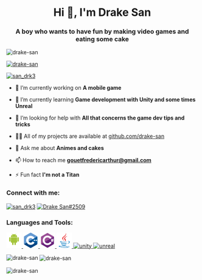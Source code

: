 <h1 align="center">Hi 🖖, I'm Drake San</h1>
<h3 align="center">A boy who wants to have fun by making video games and eating some cake</h3>

<p align="left"> <img src="https://komarev.com/ghpvc/?username=drake-san&label=Profile%20views&color=0e75b6&style=flat" alt="drake-san" /> </p>

<p align="left"> <a href="https://github.com/ryo-ma/github-profile-trophy"><img src="https://github-profile-trophy.vercel.app/?username=drake-san" alt="drake-san" /></a> </p>

<p align="left"> <a href="https://twitter.com/san_drk3" target="blank"><img src="https://img.shields.io/twitter/follow/san_drk3?logo=twitter&style=for-the-badge" alt="san_drk3" /></a> </p>

- 🔭 I’m currently working on **A mobile game**

- 🌱 I’m currently learning **Game development with Unity and some times Unreal**

- 🤝 I’m looking for help with **All that concerns the game dev tips and tricks**

- 👨‍💻 All of my projects are available at [github.com/drake-san](github.com/drake-san)

- 💬 Ask me about **Animes and cakes**

- 📫 How to reach me **gouetfredericarthur@gmail.com**

- ⚡ Fun fact **I'm not a Titan**

<h3 align="left">Connect with me:</h3>
<p align="left">
<a href="https://twitter.com/san_drk3" target="blank"><img align="center" src="https://raw.githubusercontent.com/rahuldkjain/github-profile-readme-generator/master/src/images/icons/Social/twitter.svg" alt="san_drk3" height="30" width="40" /></a>
<a href="https://discord.gg/Drake San#2509" target="blank"><img align="center" src="https://raw.githubusercontent.com/rahuldkjain/github-profile-readme-generator/master/src/images/icons/Social/discord.svg" alt="Drake San#2509" height="30" width="40" /></a>
</p>

<h3 align="left">Languages and Tools:</h3>
<p align="left"> <a href="https://developer.android.com" target="_blank" rel="noreferrer"> <img src="https://raw.githubusercontent.com/devicons/devicon/master/icons/android/android-original-wordmark.svg" alt="android" width="40" height="40"/> </a> <a href="https://www.w3schools.com/cpp/" target="_blank" rel="noreferrer"> <img src="https://raw.githubusercontent.com/devicons/devicon/master/icons/cplusplus/cplusplus-original.svg" alt="cplusplus" width="40" height="40"/> </a> <a href="https://www.w3schools.com/cs/" target="_blank" rel="noreferrer"> <img src="https://raw.githubusercontent.com/devicons/devicon/master/icons/csharp/csharp-original.svg" alt="csharp" width="40" height="40"/> </a> <a href="https://www.java.com" target="_blank" rel="noreferrer"> <img src="https://raw.githubusercontent.com/devicons/devicon/master/icons/java/java-original.svg" alt="java" width="40" height="40"/> </a> <a href="https://unity.com/" target="_blank" rel="noreferrer"> <img src="https://www.vectorlogo.zone/logos/unity3d/unity3d-icon.svg" alt="unity" width="40" height="40"/> </a> <a href="https://unrealengine.com/" target="_blank" rel="noreferrer"> <img src="https://raw.githubusercontent.com/kenangundogan/fontisto/036b7eca71aab1bef8e6a0518f7329f13ed62f6b/icons/svg/brand/unreal-engine.svg" alt="unreal" width="40" height="40"/> </a> </p>

<p><img align="left" src="https://github-readme-stats.vercel.app/api/top-langs?username=drake-san&show_icons=true&theme=dark&title_color=00ffff&text_color=ffffff&locale=en&layout=compact" alt="drake-san" /></p>

<p>&nbsp;<img align="center" src="https://github-readme-stats.vercel.app/api?username=drake-san&show_icons=true&theme=dracula&title_color=00ffff&text_color=ffffff&locale=en" alt="drake-san" /></p>

<p><img align="center" src="https://github-readme-streak-stats.herokuapp.com/?user=drake-san&theme=dark" alt="drake-san" /></p>
